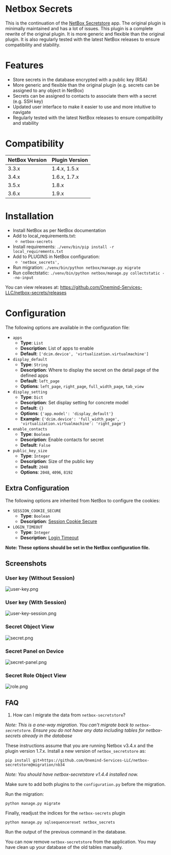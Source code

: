 # Netbox Secrets

This is the continuation of the [NetBox Secretstore](https://github.com/DanSheps/netbox-secretstore) app. The original plugin
is minimally maintained and has a lot of issues. This plugin is a complete rewrite of the original plugin. It is more generic
and flexible than the original plugin. It is also regularly tested with the latest NetBox releases to ensure compatibility
and stability.

# Features

* Store secrets in the database encrypted with a public key (RSA)
* More generic and flexible than the original plugin (e.g. secrets can be assigned to any object in NetBox)
* Secrets can be assigned to contacts to associate them with a secret (e.g. SSH key)
* Updated user interface to make it easier to use and more intuitive to navigate
* Regularly tested with the latest NetBox releases to ensure compatibility and stability

# Compatibility

| NetBox Version | Plugin Version |
|----------------|----------------|
| 3.3.x          | 1.4.x, 1.5.x   |
| 3.4.x          | 1.6.x, 1.7.x   |
| 3.5.x          | 1.8.x          |
| 3.6.x          | 1.9.x          |

# Installation

* Install NetBox as per NetBox documentation
* Add to local_requirements.txt:
  * `netbox-secrets`
* Install requirements: `./venv/bin/pip install -r local_requirements.txt`
* Add to PLUGINS in NetBox configuration:
  * `'netbox_secrets',`
* Run migration: `./venv/bin/python netbox/manage.py migrate`
* Run collectstatic: `./venv/bin/python netbox/manage.py collectstatic --no-input`

You can view releases at: https://github.com/Onemind-Services-LLC/netbox-secrets/releases

# Configuration

The following options are available in the configuration file:

- `apps`
  - __Type__: `List`
  - __Description__: List of apps to enable
  - __Default__: `['dcim.device', 'virtualization.virtualmachine']`
- `display_default`
  - __Type__: `String`
  - __Description__: Where to display the secret on the detail page of the defined apps
  - __Default__: `left_page`
  - __Options__: `left_page`, `right_page`, `full_width_page`, `tab_view`
- `display_setting`
  - __Type__: `Dict`
  - __Description__: Set display setting for concrete model
  - __Default__: `{}`
  - __Options__: `{'app.model': 'display_default'}`
  - __Example__: `{'dcim.device': 'full_width_page', 'virtualization.virtualmachine': 'right_page'}`
- `enable_contacts`
  - __Type__: `Boolean`
  - __Description__: Enable contacts for secret
  - __Default__: `False`
- `public_key_size`
  - __Type__: `Integer`
  - __Description__: Size of the public key
  - __Default__: `2048`
  - __Options__: `2048`, `4096`, `8192`

## Extra Configuration

The following options are inherited from NetBox to configure the cookies:

- `SESSION_COOKIE_SECURE`
  - __Type__: `Boolean`
  - __Description__: [Session Cookie Secure](https://docs.netbox.dev/en/stable/configuration/security/#session_cookie_secure)
- `LOGIN_TIMEOUT`
  - __Type__: `Integer`
  - __Description__: [Login Timeout](https://docs.netbox.dev/en/stable/configuration/security/#login_timeout)

__Note: These options should be set in the NetBox configuration file.__


## Screenshots

### User key (Without Session)

![user-key.png](./assets/user-key.png)

### User key (With Session)

![user-key-session.png](./assets/user-key-session.png)

### Secret Object View

![secret.png](./assets/secret.png)

### Secret Panel on Device

![secret-panel.png](./assets/secret-panel.png)

### Secret Role Object View

![role.png](./assets/role.png)

## FAQ

1. How can I migrate the data from `netbox-secretstore`?

_Note: This is a one-way migration. You can't migrate back to `netbox-secretstore`. Ensure you do not have any data including tables for netbox-secrets already in the database_

These instructions assume that you are running Netbox v3.4.x and the plugin version 1.7.x. Install a new version
of `netbox_secretstore` as:

```shell
pip install git+https://github.com/Onemind-Services-LLC/netbox-secretstore@migration/nb34
```

_Note: You should have netbox-secretstore v1.4.4 installed now._

Make sure to add both plugins to the `configuration.py` before the migration.

Run the migration:

```shell
python manage.py migrate
```

Finally, readjust the indices for the `netbox-secrets` plugin

```shell
python manage.py sqlsequencereset netbox_secrets
```

Run the output of the previous command in the database.

You can now remove `netbox-secretstore` from the application. You may have clean up your database of the old tables manually.

